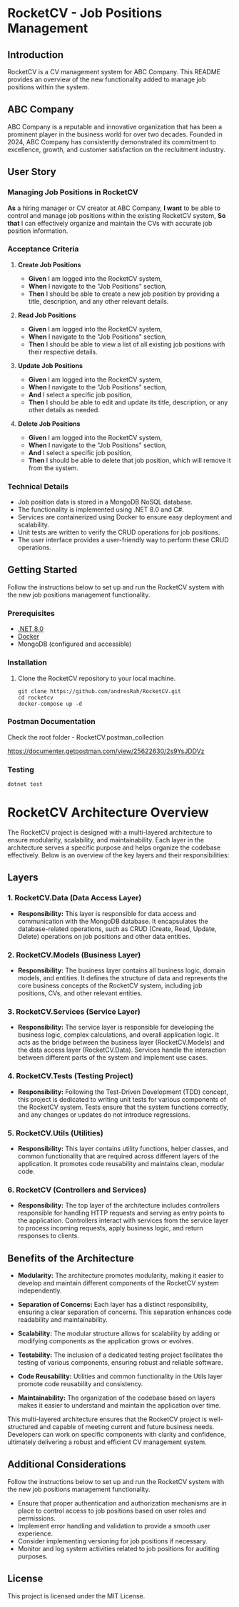 # RocketCV - Job Positions Management

## Introduction

RocketCV is a CV management system for ABC Company. This README provides an overview of the new functionality added to manage job positions within the system.

## ABC Company

ABC Company is a reputable and innovative organization that has been a prominent player in the business world for over two decades. Founded in 2024, ABC Company has consistently demonstrated its commitment to excellence, growth, and customer satisfaction on the recluitment industry.

## User Story

### Managing Job Positions in RocketCV

**As** a hiring manager or CV creator at ABC Company,
**I want** to be able to control and manage job positions within the existing RocketCV system,
**So that** I can effectively organize and maintain the CVs with accurate job position information.

### Acceptance Criteria

1. **Create Job Positions**
   - **Given** I am logged into the RocketCV system,
   - **When** I navigate to the "Job Positions" section,
   - **Then** I should be able to create a new job position by providing a title, description, and any other relevant details.

2. **Read Job Positions**
   - **Given** I am logged into the RocketCV system,
   - **When** I navigate to the "Job Positions" section,
   - **Then** I should be able to view a list of all existing job positions with their respective details.

3. **Update Job Positions**
   - **Given** I am logged into the RocketCV system,
   - **When** I navigate to the "Job Positions" section,
   - **And** I select a specific job position,
   - **Then** I should be able to edit and update its title, description, or any other details as needed.

4. **Delete Job Positions**
   - **Given** I am logged into the RocketCV system,
   - **When** I navigate to the "Job Positions" section,
   - **And** I select a specific job position,
   - **Then** I should be able to delete that job position, which will remove it from the system.

### Technical Details

- Job position data is stored in a MongoDB NoSQL database.
- The functionality is implemented using .NET 8.0 and C#.
- Services are containerized using Docker to ensure easy deployment and scalability.
- Unit tests are written to verify the CRUD operations for job positions.
- The user interface provides a user-friendly way to perform these CRUD operations.

## Getting Started

Follow the instructions below to set up and run the RocketCV system with the new job positions management functionality.

### Prerequisites

- [.NET 8.0](https://dotnet.microsoft.com/download/dotnet/8.0)
- [Docker](https://www.docker.com/)
- MongoDB (configured and accessible)

### Installation

1. Clone the RocketCV repository to your local machine.

   ```shell
   git clone https://github.com/andresRah/RocketCV.git
   cd rocketcv
   docker-compose up -d
   ```

### Postman Documentation

Check the root folder - RocketCV.postman_collection

https://documenter.getpostman.com/view/25622630/2s9YsJDDVz

### Testing
   ```shell
   dotnet test
   ```

# RocketCV Architecture Overview

The RocketCV project is designed with a multi-layered architecture to ensure modularity, scalability, and maintainability. Each layer in the architecture serves a specific purpose and helps organize the codebase effectively. Below is an overview of the key layers and their responsibilities:

## Layers

### 1. RocketCV.Data (Data Access Layer)

- **Responsibility:** This layer is responsible for data access and communication with the MongoDB database. It encapsulates the database-related operations, such as CRUD (Create, Read, Update, Delete) operations on job positions and other data entities.

### 2. RocketCV.Models (Business Layer)

- **Responsibility:** The business layer contains all business logic, domain models, and entities. It defines the structure of data and represents the core business concepts of the RocketCV system, including job positions, CVs, and other relevant entities.

### 3. RocketCV.Services (Service Layer)

- **Responsibility:** The service layer is responsible for developing the business logic, complex calculations, and overall application logic. It acts as the bridge between the business layer (RocketCV.Models) and the data access layer (RocketCV.Data). Services handle the interaction between different parts of the system and implement use cases.

### 4. RocketCV.Tests (Testing Project)

- **Responsibility:** Following the Test-Driven Development (TDD) concept, this project is dedicated to writing unit tests for various components of the RocketCV system. Tests ensure that the system functions correctly, and any changes or updates do not introduce regressions.

### 5. RocketCV.Utils (Utilities)

- **Responsibility:** This layer contains utility functions, helper classes, and common functionality that are required across different layers of the application. It promotes code reusability and maintains clean, modular code.

### 6. RocketCV (Controllers and Services)

- **Responsibility:** The top layer of the architecture includes controllers responsible for handling HTTP requests and serving as entry points to the application. Controllers interact with services from the service layer to process incoming requests, apply business logic, and return responses to clients.

## Benefits of the Architecture

- **Modularity:** The architecture promotes modularity, making it easier to develop and maintain different components of the RocketCV system independently.

- **Separation of Concerns:** Each layer has a distinct responsibility, ensuring a clear separation of concerns. This separation enhances code readability and maintainability.

- **Scalability:** The modular structure allows for scalability by adding or modifying components as the application grows or evolves.

- **Testability:** The inclusion of a dedicated testing project facilitates the testing of various components, ensuring robust and reliable software.

- **Code Reusability:** Utilities and common functionality in the Utils layer promote code reusability and consistency.

- **Maintainability:** The organization of the codebase based on layers makes it easier to understand and maintain the application over time.

This multi-layered architecture ensures that the RocketCV project is well-structured and capable of meeting current and future business needs. Developers can work on specific components with clarity and confidence, ultimately delivering a robust and efficient CV management system.

## Additional Considerations

Follow the instructions below to set up and run the RocketCV system with the new job positions management functionality.

- Ensure that proper authentication and authorization mechanisms are in place to control access to job positions based on user roles and permissions.
- Implement error handling and validation to provide a smooth user experience.
- Consider implementing versioning for job positions if necessary.
- Monitor and log system activities related to job positions for auditing purposes.

## License

This project is licensed under the MIT License.
